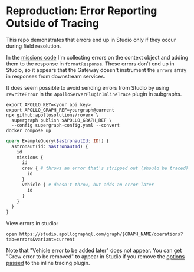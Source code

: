 # Reproduction: Error Reporting Outside of Tracing

This repo demonstrates that errors end up in Studio only if they occur during
field resolution.

In the [missions code][code] I'm collecting errors on the context object and
adding them to the response in `formatResponse`. These errors don't end up in
Studio, so it appears that the Gateway doesn't instrument the `errors` array
in responses from downstream services.

[code]:https://github.com/lennyburdette/apollo-studio-error-trace-repro/blob/main/services/missions/index.js#L30

It does seem possible to avoid sending errors from Studio by using `rewriteError`
in the `ApolloServerPluginInlineTrace` plugin in subgraphs.

```
export APOLLO_KEY=<your api key>
export APOLLO_GRAPH_REF=yourgraph@current
npx github:apollosolutions/roverx \
  supergraph publish $APOLLO_GRAPH_REF \
  --config supergraph-config.yaml --convert
docker compose up
```

```graphql
query ExampleQuery($astronautId: ID!) {
  astronaut(id: $astronautId) {
    id
    missions {
      id
      crew { # throws an error that's stripped out (should be traced)
        id
      }
      vehicle { # doesn't throw, but adds an error later
        id
      }
    }
  }
}
```

View errors in studio:

```
open https://studio.apollographql.com/graph/$GRAPH_NAME/operations?tab=errors&variant=current
```

Note that "Vehicle error to be added later" does not appear. You can get "Crew
error to be removed" to appear in Studio if you remove the [options passed][options]
to the inline tracing plugin.

[options]:https://github.com/lennyburdette/apollo-studio-error-trace-repro/blob/main/services/missions/index.js#L51-L55
